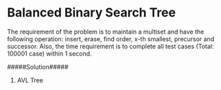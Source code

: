 #  Balanced Binary Search Tree
The requirement of the problem is to maintain a multiset and have the following operation: insert, erase, find order, x-th smallest, precursor and successor. Also, the time requirement is to complete all test cases (Total: 100001 case) within 1 second.

#####Solution#####
1. AVL Tree
